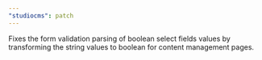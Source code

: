 ```yaml
---
"studiocms": patch
---
```


Fixes the form validation parsing of boolean select fields values by transforming the string values to boolean for content management pages.

